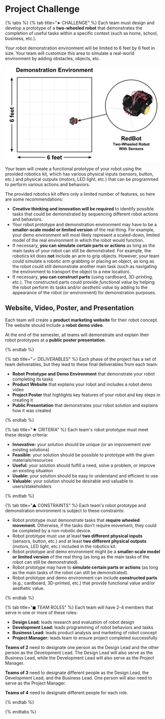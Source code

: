 # Project Challenge

{% tabs %}
{% tab title="➤ CHALLENGE" %}
Each team must design and develop a prototype of a **two-wheeled robot** that demonstrates the completion of useful tasks within a specific context \(such as home, school, business, etc.\).

Your robot demonstration environment will be limited to 6 feet by 6 feet in size. Your team will customize this area to simulate a real-world environment by adding obstacles, objects, etc.

![](../.gitbook/assets/robot-demo-environment.jpg)

Your team will create a functional prototype of your robot using the provided robotics kit, which has various physical inputs \(sensors, button, etc.\) and physical outputs \(motors, LED light, etc.\) that can be programmed to perform various actions and behaviors.

The provided robotics kit offers only a limited number of features, so here are some recommendations:

* **Creative thinking and innovation will be required** to identify possible tasks that could be demonstrated by sequencing different robot actions and behaviors.
* Your robot prototype and demonstration environment may have to be a **smaller-scale model or limited version** of the real thing. For example, your demo environment will most likely represent a scaled-down, limited model of the real environment in which the robot would function.
* If necessary, **you can simulate certain parts or actions** as long as the main tasks of your robot can still be demonstrated. For example, the robotics kit does **not** include an arm to grip objects. However, your team could simulate a robotic arm grabbing or placing an object, as long as the robot could still demonstrate another main task \(such as navigating the environment to transport the object to a new location\).
* If necessary, **you can construct parts** \(using cardboard, 3D-printing, etc.\). The constructed parts could provide _functional value_ by helping the robot perform its tasks and/or _aesthetic value_ by adding to the appearance of the robot \(or environment\) for demonstration purposes.

## Website, Video, Poster, and Presentation

Each team will create a **product marketing website** for their robot concept. The website should include a **robot demo video**.

At the end of the semester, all teams will demonstrate and explain their robot prototypes at a **public poster presentation**.

{% endtab %}

{% tab title="✓ DELIVERABLES" %}
Each phase of the project has a set of team deliverables, but they lead to these final deliverables from each team:

* **Robot Prototype and Demo Environment** that demonstrate your robot completing its tasks
* **Product Website** that explains your robot and includes a robot demo video
* **Project Poster** that highlights key features of your robot and key steps in creating it
* **Public Presentation** that demonstrates your robot solution and explains how it was created

{% endtab %}

{% tab title="★ CRITERIA" %}
Each team's robot prototype must meet these design criteria:

* **Innovative:** your solution should be unique \(or an improvement over existing solutions\)
* **Feasible:** your solution should be possible to prototype with the given materials/resources
* **Useful:** your solution should fulfill a need, solve a problem, or improve an existing situation
* **Usable:** your solution should be easy to understand and efficient to use
* **Valuable:** your solution should be desirable and valuable to users/stakeholders

{% endtab %}

{% tab title="▲ CONSTRAINTS" %}
Each team's robot prototype and demonstration environment is subject to these constraints:

* Robot prototype must demonstrate tasks that **require wheeled movement**. Otherwise, if the tasks don't require movement, they could be completed by a non-robotic device.
* Robot prototype must use at least **two different physical inputs** \(sensors, button, etc.\) and at least **two different physical outputs** \(motors, LED light, etc.\) included in the robotics kit.
* Robot prototype and demo environment might be a **smaller-scale model or limited version** of the real thing \(as long as the main tasks of the robot can still be demonstrated\). 
* Robot prototype may have to **simulate certain parts or actions** \(as long as the main tasks of the robot can still be demonstrated\).
* Robot prototype and demo environment can include **constructed parts** \(e.g., cardboard, 3D-printed, etc.\) that provide functional value and/or aesthetic value.

{% endtab %}

{% tab title="◼ TEAM ROLES" %}
Each team will have 2-4 members that serve in one or more of these roles:

* **Design Lead:**  leads research and evaluation of robot design
* **Development Lead:**  leads programming of robot behaviors and tasks
* **Business Lead:**  leads product analysis and marketing of robot concept
* **Project Manager:**  leads team to ensure project completed successfully

**Teams of 2** need to designate one person as the Design Lead and the other person as the Development Lead. The Design Lead will also serve as the Business Lead, while the Development Lead will also serve as the Project Manager.

**Teams of 3** need to designate different people as the Design Lead, the Development Lead, and the Business Lead. One person will also need to serve as the Project Manager.

**Teams of 4** need to designate different people for each role.

{% endtab %}

{% endtabs %}
